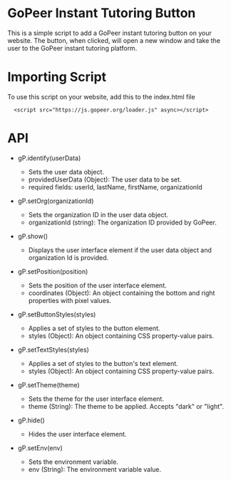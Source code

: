 # GoPeer Instant Tutoring Button

This is a simple script to add a GoPeer instant tutoring button on your website. The button, when clicked, will open a new window and take the user to the GoPeer instant tutoring platform.

# Importing Script

To use this script on your website, add this to the index.html file

```
  <script src="https://js.gopeer.org/loader.js" async></script>
```

# API

- gP.identify(userData)

  - Sets the user data object.
  - providedUserData (Object): The user data to be set.
  - required fields: userId, lastName, firstName, organizationId

- gP.setOrg(organizationId)

  - Sets the organization ID in the user data object.
  - organizationId (string): The organization ID provided by GoPeer.

- gP.show()

  - Displays the user interface element if the user data object and organization Id is provided.

- gP.setPosition(position)

  - Sets the position of the user interface element.
  - coordinates (Object): An object containing the bottom and right properties with pixel values.

- gP.setButtonStyles(styles)

  - Applies a set of styles to the button element.
  - styles (Object): An object containing CSS property-value pairs.

- gP.setTextStyles(styles)

  - Applies a set of styles to the button's text element.
  - styles (Object): An object containing CSS property-value pairs.

- gP.setTheme(theme)

  - Sets the theme for the user interface element.
  - theme (String): The theme to be applied. Accepts "dark" or "light".

- gP.hide()

  - Hides the user interface element.

- gP.setEnv(env)
  - Sets the environment variable.
  - env (String): The environment variable value.
